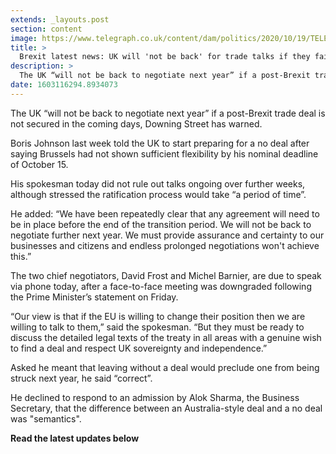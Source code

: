 ```yaml
--- 
extends: _layouts.post 
section: content 
image: https://www.telegraph.co.uk/content/dam/politics/2020/10/19/TELEMMGLPICT000242319113_trans_NvBQzQNjv4BqNqx9w9Mp5lwf7h8URvjCjcVkom4are1u1TASbGDMlPc.jpeg?impolicy=logo-overlay 
title: > 
  Brexit latest news: UK will 'not be back' for trade talks if they fail this autumn, says No 10 
description: > 
  The UK “will not be back to negotiate next year” if a post-Brexit trade deal is not secured in the coming days, Downing Street has warned.Boris Johnson last week told the UK to start preparing for a no deal after saying Brussels had not shown sufficient flexibility by his nominal deadline of October 15.His spokesman today did not rule out talks ongoing over further weeks, although stressed the ratification process would take “a period of time”.He added: “We have been repeatedly clear that any agreement will need to be in place before the end of the transition period.“Our view is that if the EU is willing to change their position then we are willing to talk to them,” said the spokesman. 
date: 1603116294.8934073 
--- 
```

<div> 
<p>The UK &#8220;will not be back to negotiate next year&#8221; if a post-Brexit trade deal is not secured in the coming days, Downing Street has warned.&#160;</p>
<p>Boris Johnson last week told the UK to start preparing for a no deal after saying Brussels had not shown sufficient flexibility by his nominal deadline of October 15.&#160;</p>
<p>His spokesman today did not rule out talks ongoing over further weeks, although stressed the ratification process would take &#8220;a period of time&#8221;.&#160;</p>
<p>He added: &#8220;We have been repeatedly clear that any agreement will need to be in place before the end of the transition period. We will not be back to negotiate further next year. We must provide assurance and certainty to our businesses and citizens and endless prolonged negotiations won't achieve this.&#8221;</p>
<p>The two chief negotiators, David Frost and Michel Barnier, are due to speak via phone today, after a face-to-face meeting was downgraded following the Prime Minister&#8217;s statement on Friday.&#160;</p>
<p>&#8220;Our view is that if the EU is willing to change their position then we are willing to talk to them,&#8221; said the spokesman. &#8220;But they must be ready to discuss the detailed legal texts of the treaty in all areas with a genuine wish to find a deal and respect UK sovereignty and independence.&#8221; &#160; &#160;</p>
<p>Asked he meant that leaving without a deal would preclude one from being struck next year, he said &#8220;correct&#8221;.&#160;</p>
<p>He declined to respond to an admission by Alok Sharma, the Business Secretary,&#160;that the difference between an Australia-style deal and a no deal was "semantics".&#160;</p>
<p><strong>&#8203;Read the latest updates below</strong></p>
</div>